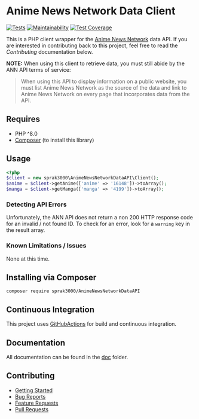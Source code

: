 # Anime News Network Data Client
[![Tests](https://github.com/sprak3000/AnimeNewsNetworkDataAPI/workflows/Tests/badge.svg)](https://github.com/sprak3000/AnimeNewsNetworkDataAPI/actions?query=workflow%3ATests)
[![Maintainability](https://api.codeclimate.com/v1/badges/8f0ca6dec4db4f17da14/maintainability)](https://codeclimate.com/github/sprak3000/AnimeNewsNetworkDataAPI/maintainability)
[![Test Coverage](https://api.codeclimate.com/v1/badges/8f0ca6dec4db4f17da14/test_coverage)](https://codeclimate.com/github/sprak3000/AnimeNewsNetworkDataAPI/test_coverage)

This is a PHP client wrapper for the [Anime News Network](http://www.animenewsnetwork.com/encyclopedia/api.php) data
API. If you are interested in contributing back to this project, feel free to read the *Contributing* documentation
below.

**NOTE:** 
When using this client to retrieve data, you must still abide by the ANN API terms of service:

> When using this API to display information on a public website, you must list Anime News Network as the
source of the data and link to Anime News Network on every page that incorporates data from the API.

## Requires
* PHP ^8.0
* [Composer](https://getcomposer.org/) (to install this library)

## Usage
```php
<?php
$client = new sprak3000\AnimeNewsNetworkDataAPI\Client();
$anime = $client->getAnime(['anime' => '16148'])->toArray();
$manga = $client->getManga(['manga' => '4199'])->toArray();
```

### Detecting API Errors
Unfortunately, the ANN API does not return a non 200 HTTP response code for an invalid / not found ID. To check for an
error, look for a `warning` key in the result array.

### Known Limitations / Issues
None at this time.

## Installing via Composer
```
composer require sprak3000/AnimeNewsNetworkDataAPI
```

## Continuous Integration
This project uses [GitHubActions](https://github.com/sprak3000/AnimeNewsNetworkDataAPI/actions) for build and continuous integration.

## Documentation
All documentation can be found in the [doc](https://github.com/sprak3000/AnimeNewsNetworkDataAPI/blob/master/doc) folder.

## Contributing
* [Getting Started](https://github.com/sprak3000/AnimeNewsNetworkDataAPI/blob/master/doc/CONTRIBUTING.md)
* [Bug Reports](https://github.com/sprak3000/AnimeNewsNetworkDataAPI/blob/master/doc/CONTRIBUTING.md#bug-reports)
* [Feature Requests](https://github.com/sprak3000/AnimeNewsNetworkDataAPI/blob/master/doc/CONTRIBUTING.md#feature-requests)
* [Pull Requests](https://github.com/sprak3000/AnimeNewsNetworkDataAPI/blob/master/doc/CONTRIBUTING.md#pull-requests)
